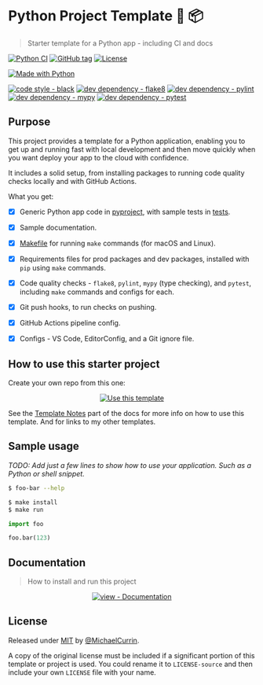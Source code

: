 # Python Project Template 🐍 📦
> Starter template for a Python app - including CI and docs

<!-- Shields generated with https://michaelcurrin.github.io/badge-generator/ -->

[![Python CI](https://github.com/MichaelCurrin/py-project-template/actions/workflows/main.yml/badge.svg)](https://github.com/MichaelCurrin/py-project-template/actions/workflows/main.yml)
[![GitHub tag](https://img.shields.io/github/tag/MichaelCurrin/py-project-template?include_prereleases=&sort=semver)](https://github.com/MichaelCurrin/py-project-template/releases/)
[![License](https://img.shields.io/badge/License-MIT-blue)](#license)

[![Made with Python](https://img.shields.io/badge/Python->=3.6-blue?logo=python&logoColor=white)](https://python.org "Go to Python website")

<!-- You can take these out if you don't care about them in your new project. -->
[![code style - black](https://img.shields.io/badge/code_style-black-blue)](https://black.readthedocs.io/)
[![dev dependency - flake8](https://img.shields.io/badge/dev_dependency-flake8-blue)](https://pypi.org/project/flake8)
[![dev dependency - pylint](https://img.shields.io/badge/dev_dependency-pylint-blue)](https://pypi.org/project/pylint)
[![dev dependency - mypy](https://img.shields.io/badge/dev_dependency-mypy-blue)](https://pypi.org/project/mypy)
[![dev dependency - pytest](https://img.shields.io/badge/dev_dependency-pytest-blue)](https://pypi.org/project/pytest)

## Purpose

This project provides a template for a Python application, enabling you to get up and running fast with local development and then move quickly when you want deploy your app to the cloud with confidence.

It includes a solid setup, from installing packages to running code quality checks locally and with GitHub Actions.

What you get:

- [x] Generic Python app code in [pyproject](/pyproject/), with sample tests in [tests](/tests/).
- [x] Sample documentation.
- [x] [Makefile](/Makefile) for running `make` commands (for macOS and Linux).
- [x] Requirements files for prod packages and dev packages, installed with `pip` using `make` commands.
- [x] Code quality checks - `flake8`, `pylint`, `mypy` (type checking), and `pytest`, including `make` commands and configs for each.
- [x] Git push hooks, to run checks on pushing.
- [x] GitHub Actions pipeline config.
- [x] Configs - VS Code, EditorConfig, and a Git ignore file.


## How to use this starter project

Create your own repo from this one:

<div align="center">

[![Use this template](https://img.shields.io/badge/Generate-Use_this_template-2ea44f?style=for-the-badge)](https://github.com/MichaelCurrin/py-project-template/generate)

</div>

See the [Template Notes](/docs/template-notes/) part of the docs for more info on how to use this template. And for links to my other templates.


## Sample usage

_TODO: Add just a few lines to show how to use your application. Such as a Python or shell snippet._

```sh
$ foo-bar --help
```

```sh
$ make install
$ make run
```


```python
import foo

foo.bar(123)
```



## Documentation
> How to install and run this project

<div align="center">

[![view - Documentation](https://img.shields.io/badge/view-Documentation-blue?style=for-the-badge)](https://michaelcurrin.github.io/py-project-template/)

</div>


## License

Released under [MIT](/LICENSE) by [@MichaelCurrin](https://github.com/MichaelCurrin).

A copy of the original license must be included if a significant portion of this template or project is used. You could rename it to `LICENSE-source` and then include your own `LICENSE` file with your name.
